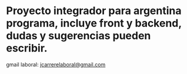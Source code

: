 # Proyecto integrador para argentina programa, incluye front y backend, dudas y sugerencias pueden escribir.
gmail laboral: jcarrerelaboral@gmail.com
